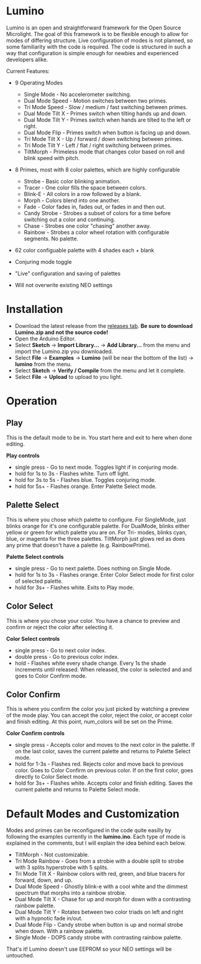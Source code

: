 # Lumino

Lumino is an open and straightforward framework for the Open Source Microlight. The goal of this framework is to be flexible enough to allow for modes of differing structure. Live configuration of modes is not planned, so some familiarity with the code is required. The code is structured in such a way that configuration is simple enough for newbies and experienced developers alike.

Current Features:
* 9 Operating Modes
  * Single Mode - No accelerometer switching.
  * Dual Mode Speed - Motion switches between two primes.
  * Tri Mode Speed - Slow / medium / fast switching between primes.
  * Dual Mode Tilt X - Primes switch when tilting hands up and down.
  * Dual Mode Tilt Y - Primes switch when hands are tilted to the left or right.
  * Dual Mode Flip - Primes switch when button is facing up and down.
  * Tri Mode Tilt X - Up / forward / down switching between primes.
  * Tri Mode Tilt Y - Left / flat / right switching between primes.
  * TiltMorph - Primeless mode that changes color based on roll and blink speed with pitch.

* 8 Primes, most with 8 color palettes, which are highly configurable
  * Strobe - Basic color blinking animation.
  * Tracer - One color fills the space between colors.
  * Blink-E - All colors in a row followed by a blank.
  * Morph - Colors blend into one another.
  * Fade - Color fades in, fades out, or fades in and then out.
  * Candy Strobe - Strobes a subset of colors for a time before switching out a color and continuing.
  * Chase - Strobes one color "chasing" another away.
  * Rainbow - Strobes a color wheel rotation with configurable segments. No palette.

* 62 color configuable palette with 4 shades each + blank
* Conjuring mode toggle
* "Live" configuration and saving of palettes
* Will not overwrite existing NEO settings


# Installation

* Download the latest release from the [releases tab](http://github.com/iterati/lumino/releases/). **Be sure to download Lumino.zip and not the source code!**
* Open the Arduino Editor.
* Select **Sketch** -> **Import Library...** -> **Add Library...** from the menu and import the Lumino.zip you downloaded.
* Select **File** -> **Examples** -> **Lumino** (will be near the bottom of the list) -> **lumino** from the menu.
* Select **Sketch** -> **Verify / Compile** from the menu and let it complete.
* Select **File** -> **Upload** to upload to you light.


# Operation

## Play
This is the default mode to be in. You start here and exit to here when done editing.

**Play controls**
* single press - Go to next mode. Toggles light if in conjuring mode.
* hold for 1s to 3s - Flashes white. Turn off light.
* hold for 3s to 5s - Flashes blue. Toggles conjuring mode.
* hold for 5s+ - Flashes orange. Enter Palette Select mode.

## Palette Select
This is where you chose which palette to configure. For SingleMode, just blinks orange for it's one configurable palette. For DualMode, blinks either yellow or green for which palette you are on. For Tri- modes, blinks cyan, blue, or magenta for the three palettes. TiltMorph just glows red as does any prime that doesn't have a palette (e.g. RainbowPrime).

**Palette Select controls**
* single press - Go to next palette. Does nothing on Single Mode.
* hold for 1s to 3s - Flashes orange. Enter Color Select mode for first color of selected palette.
* hold for 3s+ - Flashes white. Exits to Play mode.

## Color Select
This is where you chose your color. You have a chance to preview and confirm or reject the color after selecting it.

**Color Select controls**
* single press - Go to next color index.
* double press - Go to previous color index.
* hold - Flashes white every shade change. Every 1s the shade increments until released. When released, the color is selected and and goes to Color Confirm mode.

## Color Confirm
This is where you confirm the color you just picked by watching a preview of the mode play. You can accept the color, reject the color, or accept color and finish editing. At this point, num_colors will be set on the Prime.

**Color Confirm controls**
* single press - Accepts color and moves to the next color in the palette. If on the last color, saves the current palette and returns to Palette Select mode.
* hold for 1-3s - Flashes red. Rejects color and move back to previous color. Goes to Color Confirm on previous color. If on the first color, goes directly to Color Select mode.
* hold for 3s+ - Flashes white. Accepts color and finish editing. Saves the current palette and returns to Palette Select mode.


# Default Modes and Customization

Modes and primes can be reconfigured in the code quite easilly by following the examples currently in the **lumino.ino**. Each type of mode is explained in the comments, but I will explain the idea behind each below.

* TiltMorph - Not customizable.
* Tri Mode Rainbow - Goes from a strobie with a double split to strobe with 3 splits hyperstrobe with 5 splits.
* Tri Mode Tilt X - Rainbow colors with red, green, and blue tracers for forward, down, and up.
* Dual Mode Speed - Ghostly blink-e with a cool white and the dimmest spectrum that morphs into a rainbow strobie.
* Dual Mode Tilt X - Chase for up and morph for down with a contrasting rainbow palette.
* Dual Mode Tilt Y - Rotates between two color triads on left and right with a hypnotic fade in/out.
* Dual Mode Flip - Candy strobe when button is up and normal strobe when down. With a rainbow palette.
* Single Mode - DOPS candy strobe with contrasting rainbow palette.


That's it! Lumino doesn't use EEPROM so your NEO settings will be untouched.
